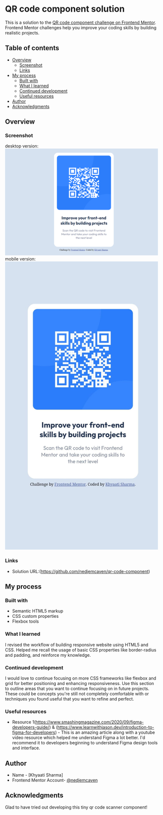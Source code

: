 # QR code component solution

This is a solution to the [QR code component challenge on Frontend Mentor](https://www.frontendmentor.io/challenges/qr-code-component-iux_sIO_H). Frontend Mentor challenges help you improve your coding skills by building realistic projects. 

## Table of contents
- [Overview](#overview)
  - [Screenshot](#screenshot)
  - [Links](#links)
- [My process](#my-process)
  - [Built with](#built-with)
  - [What I learned](#what-i-learned)
  - [Continued development](#continued-development)
  - [Useful resources](#useful-resources)
- [Author](#author)
- [Acknowledgments](#acknowledgments)

## Overview

### Screenshot
desktop version:
![](./qr-code-component_desktop_version.png)
mobile version:
![](./qr-code-component_mobile_version.jpg)
### Links
- Solution URL:(https://github.com/nedjemcaven/qr-code-component)

## My process

### Built with
- Semantic HTML5 markup
- CSS custom properties
- Flexbox tools

### What I learned
I revised the workflow of building responsive website using HTML5 and CSS. Helped me recall the usage of basic CSS properties like border-radius and padding, and reinforce my knowledge. 

### Continued development
I would love to continue focusing on more CSS frameworks like flexbox and grid for better positioning and enhancing responsiveness. 
Use this section to outline areas that you want to continue focusing on in future projects. These could be concepts you're still not completely comfortable with or techniques you found useful that you want to refine and perfect.

### Useful resources
- Resource 1(https://www.smashingmagazine.com/2020/09/figma-developers-guide/) & (https://www.learnwithjason.dev/introduction-to-figma-for-developers) - This is an amazing article along with a youtube video resource which helped me understand Figma a lot better. I'd recommend it to developers beginning to understand Figma design tools and interface.

## Author
- Name - [Khyaati Sharma]
- Frontend Mentor Account- [@nedjemcaven](https://www.frontendmentor.io/profile/nedjemcaven)

## Acknowledgments
Glad to have tried out developing this tiny qr code scanner component!  
